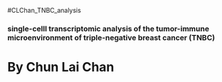 #CLChan_TNBC_analysis

### single-celll transcriptomic analysis of the tumor-immune microenvironment of triple-negative breast cancer (TNBC)

# By Chun Lai Chan 
